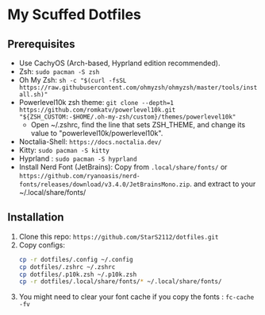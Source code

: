 # My Scuffed Dotfiles

## Prerequisites
- Use CachyOS (Arch-based, Hyprland edition recommended).
- Zsh: `sudo pacman -S zsh`
- Oh My Zsh: `sh -c "$(curl -fsSL https://raw.githubusercontent.com/ohmyzsh/ohmyzsh/master/tools/install.sh)"` 
- Powerlevel10k zsh theme: `git clone --depth=1 https://github.com/romkatv/powerlevel10k.git "${ZSH_CUSTOM:-$HOME/.oh-my-zsh/custom}/themes/powerlevel10k"`
  - Open ~/.zshrc, find the line that sets ZSH_THEME, and change its value to "powerlevel10k/powerlevel10k".
- Noctalia-Shell: `https://docs.noctalia.dev/`
- Kitty: `sudo pacman -S kitty`
- Hyprland : `sudo pacman -S hyprland`
- Install Nerd Font (JetBrains): Copy from `.local/share/fonts/` or `https://github.com/ryanoasis/nerd-fonts/releases/download/v3.4.0/JetBrainsMono.zip`. and extract to your ~/.local/share/fonts/

## Installation
1. Clone this repo: `https://github.com/StarS2112/dotfiles.git`
2. Copy configs:
   ```bash
   cp -r dotfiles/.config ~/.config
   cp dotfiles/.zshrc ~/.zshrc
   cp dotfiles/.p10k.zsh ~/.p10k.zsh
   cp -r dotfiles/.local/share/fonts/* ~/.local/share/fonts/ 
3. You might need to clear your font cache if you copy the fonts : `fc-cache -fv`
